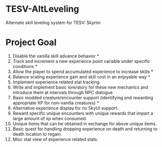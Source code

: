 # TESV-AltLeveling

Alternate skill leveling system for TESV: Skyrim


# Project Goal

1. Disable the vanilla skill advance behavior *
2. Track and increment a new experience point variable under specific conditions *
3. Allow the player to spend accumulated experience to increase skills *
4. Balance scaling experience gain and skill cost in an enjoyable way *
5. Implement experience related stat tracking.
6. Write and implement basic lore/story for these new mechanics and introduce them at intervals through NPC dialogue.
7. Basic modded creature/encounter support (identifying and rewarding appropriate XP for non-vanilla creatures) *
8. Alternative experience display for no SkyUI support.
9. Reward specific unique encounters with unique rewards that impart a large amount of xp when consumed.
10. Unique items that can be obtained in exchange for above unique items.
11. Basic quest for handling dropping experience on death and returning to death location to regain.
12. Misc stat view of experience related stats.
